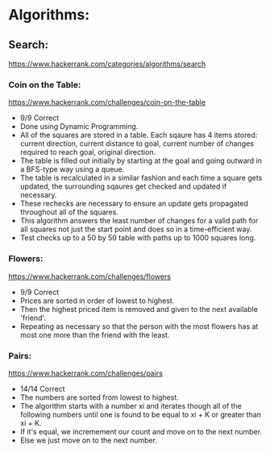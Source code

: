 # Algorithms:

## Search:
https://www.hackerrank.com/categories/algorithms/search

### Coin on the Table:
https://www.hackerrank.com/challenges/coin-on-the-table

- 9/9 Correct
- Done using Dynamic Programming.
- All of the squares are stored in a table. Each sqaure has 4 items stored: current direction, current distance to goal, current number of changes required to reach goal, original direction.
- The table is filled out initially by starting at the goal and going outward in a BFS-type way using a queue.
- The table is recalculated in a similar fashion and each time a square gets updated, the surrounding sqaures get checked and updated if necessary.
- These rechecks are necessary to ensure an update gets propagated throughout all of the squares.
- This algorithm answers the least number of changes for a valid path for all squares not just the start point and does so in a time-efficient way.
- Test checks up to a 50 by 50 table with paths up to 1000 squares long.

### Flowers:
https://www.hackerrank.com/challenges/flowers

- 9/9 Correct
- Prices are sorted in order of lowest to highest.
- Then the highest priced item is removed and given to the next available 'friend'.
- Repeating as necessary so that the person with the most flowers has at most one more than the friend with the least.

### Pairs:
https://www.hackerrank.com/challenges/pairs

- 14/14 Correct
- The numbers are sorted from lowest to highest.
- The algorithm starts with a number xi and iterates though all of the following numbers until one is found to be equal to xi + K or greater than xi + K.
- If it's equal, we incremement our count and move on to the next number.
- Else we just move on to the next number.
